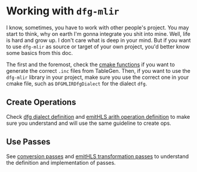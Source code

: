 # Working with `dfg-mlir`

I know, sometimes, you have to work with other people's project.
You may start to think, why on earth I'm gonna integrate you shit into mine. Well, life is hard and grow up. I don't care what is deep in your mind. But if you want to use `dfg-mlir` as source or target of your own project, you'd better know some basics from this doc.

The first and the foremost, check the [cmake functions](../cmake/MLIRUtils.cmake) if you want to generate the correct `.inc` files from TableGen.
Then, if you want to use the `dfg-mlir` library in your project, make sure you use the correct one in your cmake file, such as `DFGMLIRDfgDialect` for the dialect `dfg`.

## Create Operations

Check [dfg dialect definition](../include/dfg-mlir/Dialect/dfg/IR/Dialect.td) and [emitHLS arith operation definition](../include/dfg-mlir/Dialect/emitHLS/IR/ArithOps.td) to make sure you understand and will use the same guideline to create ops.

## Use Passes

See [conversion passes](../include/dfg-mlir/Conversion/Passes.td) and [emitHLS transformation passes](../include/dfg-mlir/Dialect/emitHLS/Transforms/Passes.td) to understand the definition and implementation of passes.
